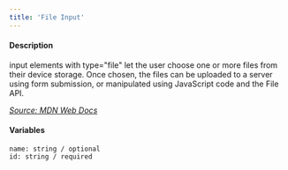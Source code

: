 ```yaml
---
title: 'File Input'
---
```

#### Description
input elements with type="file" let the user choose one or more files from their device storage. Once chosen, the files can be uploaded to a server using form submission, or manipulated using JavaScript code and the File API.

*[Source: MDN Web Docs](https://developer.mozilla.org/en-US/docs/Web/HTML/Element/input/file)*

#### Variables
~~~
name: string / optional
id: string / required
~~~
